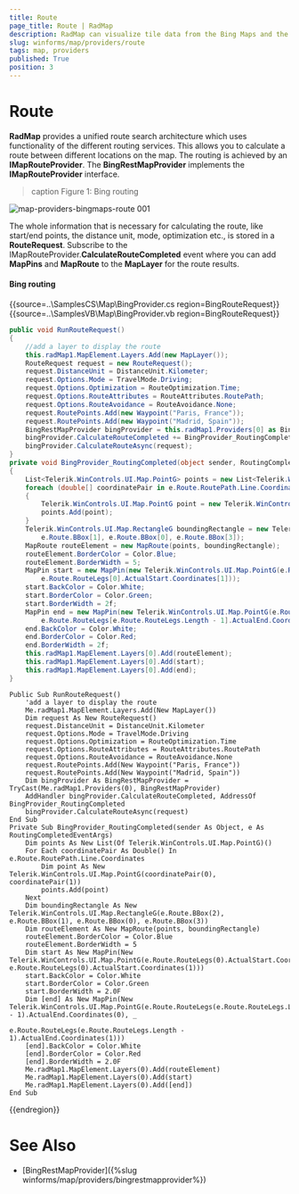 ```yaml
---
title: Route
page_title: Route | RadMap
description: RadMap can visualize tile data from the Bing Maps and the OpenStreetMaps REST services as well as from the local file system.
slug: winforms/map/providers/route
tags: map, providers
published: True
position: 3 
---
```


# Route

__RadMap__ provides a unified route search architecture which uses functionality of the different routing services. This allows you to calculate a route between different locations on the map. The routing is achieved by an __IMapRouteProvider__. The __BingRestMapProvider__ implements the __IMapRouteProvider__ interface.

>caption Figure 1: Bing routing

![map-providers-bingmaps-route 001](images/map-providers-bingmaps-route001.png)

The whole information that is necessary for calculating the route, like start/end points, the distance unit, mode, optimization etc., is stored in a __RouteRequest__. Subscribe to the IMapRouteProvider.__CalculateRouteCompleted__ event where you can add __MapPins__ and __MapRoute__ to the __MapLayer__ for the route results.

#### Bing routing

{{source=..\SamplesCS\Map\BingProvider.cs region=BingRouteRequest}} 
{{source=..\SamplesVB\Map\BingProvider.vb region=BingRouteRequest}}

````C#
public void RunRouteRequest()
{
    //add a layer to display the route
    this.radMap1.MapElement.Layers.Add(new MapLayer());
    RouteRequest request = new RouteRequest();
    request.DistanceUnit = DistanceUnit.Kilometer;
    request.Options.Mode = TravelMode.Driving;
    request.Options.Optimization = RouteOptimization.Time;
    request.Options.RouteAttributes = RouteAttributes.RoutePath;
    request.Options.RouteAvoidance = RouteAvoidance.None;
    request.RoutePoints.Add(new Waypoint("Paris, France"));
    request.RoutePoints.Add(new Waypoint("Madrid, Spain"));
    BingRestMapProvider bingProvider = this.radMap1.Providers[0] as BingRestMapProvider;
    bingProvider.CalculateRouteCompleted += BingProvider_RoutingCompleted;
    bingProvider.CalculateRouteAsync(request);
}
private void BingProvider_RoutingCompleted(object sender, RoutingCompletedEventArgs e)
{
    List<Telerik.WinControls.UI.Map.PointG> points = new List<Telerik.WinControls.UI.Map.PointG>();
    foreach (double[] coordinatePair in e.Route.RoutePath.Line.Coordinates)
    {
        Telerik.WinControls.UI.Map.PointG point = new Telerik.WinControls.UI.Map.PointG(coordinatePair[0], coordinatePair[1]);
        points.Add(point);
    }
    Telerik.WinControls.UI.Map.RectangleG boundingRectangle = new Telerik.WinControls.UI.Map.RectangleG(e.Route.BBox[2],
        e.Route.BBox[1], e.Route.BBox[0], e.Route.BBox[3]);
    MapRoute routeElement = new MapRoute(points, boundingRectangle);
    routeElement.BorderColor = Color.Blue;
    routeElement.BorderWidth = 5;
    MapPin start = new MapPin(new Telerik.WinControls.UI.Map.PointG(e.Route.RouteLegs[0].ActualStart.Coordinates[0],
        e.Route.RouteLegs[0].ActualStart.Coordinates[1]));
    start.BackColor = Color.White;
    start.BorderColor = Color.Green;
    start.BorderWidth = 2f;
    MapPin end = new MapPin(new Telerik.WinControls.UI.Map.PointG(e.Route.RouteLegs[e.Route.RouteLegs.Length - 1].ActualEnd.Coordinates[0],
        e.Route.RouteLegs[e.Route.RouteLegs.Length - 1].ActualEnd.Coordinates[1]));
    end.BackColor = Color.White;
    end.BorderColor = Color.Red;
    end.BorderWidth = 2f;
    this.radMap1.MapElement.Layers[0].Add(routeElement);
    this.radMap1.MapElement.Layers[0].Add(start);
    this.radMap1.MapElement.Layers[0].Add(end);
}

````
````VB.NET
Public Sub RunRouteRequest()
    'add a layer to display the route
    Me.radMap1.MapElement.Layers.Add(New MapLayer())
    Dim request As New RouteRequest()
    request.DistanceUnit = DistanceUnit.Kilometer
    request.Options.Mode = TravelMode.Driving
    request.Options.Optimization = RouteOptimization.Time
    request.Options.RouteAttributes = RouteAttributes.RoutePath
    request.Options.RouteAvoidance = RouteAvoidance.None
    request.RoutePoints.Add(New Waypoint("Paris, France"))
    request.RoutePoints.Add(New Waypoint("Madrid, Spain"))
    Dim bingProvider As BingRestMapProvider = TryCast(Me.radMap1.Providers(0), BingRestMapProvider)
    AddHandler bingProvider.CalculateRouteCompleted, AddressOf BingProvider_RoutingCompleted
    bingProvider.CalculateRouteAsync(request)
End Sub
Private Sub BingProvider_RoutingCompleted(sender As Object, e As RoutingCompletedEventArgs)
    Dim points As New List(Of Telerik.WinControls.UI.Map.PointG)()
    For Each coordinatePair As Double() In e.Route.RoutePath.Line.Coordinates
        Dim point As New Telerik.WinControls.UI.Map.PointG(coordinatePair(0), coordinatePair(1))
        points.Add(point)
    Next
    Dim boundingRectangle As New Telerik.WinControls.UI.Map.RectangleG(e.Route.BBox(2), e.Route.BBox(1), e.Route.BBox(0), e.Route.BBox(3))
    Dim routeElement As New MapRoute(points, boundingRectangle)
    routeElement.BorderColor = Color.Blue
    routeElement.BorderWidth = 5
    Dim start As New MapPin(New Telerik.WinControls.UI.Map.PointG(e.Route.RouteLegs(0).ActualStart.Coordinates(0), e.Route.RouteLegs(0).ActualStart.Coordinates(1)))
    start.BackColor = Color.White
    start.BorderColor = Color.Green
    start.BorderWidth = 2.0F
    Dim [end] As New MapPin(New Telerik.WinControls.UI.Map.PointG(e.Route.RouteLegs(e.Route.RouteLegs.Length - 1).ActualEnd.Coordinates(0), _
                                                                  e.Route.RouteLegs(e.Route.RouteLegs.Length - 1).ActualEnd.Coordinates(1)))
    [end].BackColor = Color.White
    [end].BorderColor = Color.Red
    [end].BorderWidth = 2.0F
    Me.radMap1.MapElement.Layers(0).Add(routeElement)
    Me.radMap1.MapElement.Layers(0).Add(start)
    Me.radMap1.MapElement.Layers(0).Add([end])
End Sub

````

{{endregion}} 

# See Also
* [BingRestMapProvider]({%slug winforms/map/providers/bingrestmapprovider%})